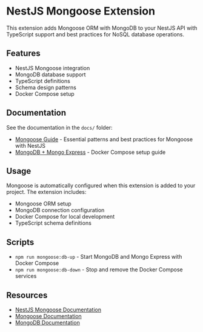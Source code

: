 # NestJS Mongoose Extension

This extension adds Mongoose ORM with MongoDB to your NestJS API with TypeScript support and best practices for NoSQL database operations.

## Features

- NestJS Mongoose integration
- MongoDB database support
- TypeScript definitions
- Schema design patterns
- Docker Compose setup

## Documentation

See the documentation in the `docs/` folder:
- [Mongoose Guide](./docs/MONGOOSE_GUIDE.md) - Essential patterns and best practices for Mongoose with NestJS
- [MongoDB + Mongo Express](./docs/COMPOSE_MONGO.md) - Docker Compose setup guide

## Usage

Mongoose is automatically configured when this extension is added to your project. The extension includes:

- Mongoose ORM setup
- MongoDB connection configuration
- Docker Compose for local development
- TypeScript schema definitions

## Scripts

- `npm run mongoose:db-up` - Start MongoDB and Mongo Express with Docker Compose
- `npm run mongoose:db-down` - Stop and remove the Docker Compose services

## Resources

- [NestJS Mongoose Documentation](https://docs.nestjs.com/techniques/mongodb)
- [Mongoose Documentation](https://mongoosejs.com/)
- [MongoDB Documentation](https://docs.mongodb.com/) 